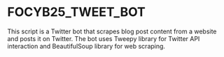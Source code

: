 # FOCYB25_TWEET_BOT
This script is a Twitter bot that scrapes blog post content from a website and posts it on Twitter.  The bot uses Tweepy library for Twitter API interaction and BeautifulSoup library for web scraping.
